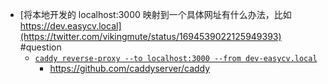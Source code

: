 - [将本地开发的 localhost:3000 映射到一个具体网址有什么办法，比如 https://dev.easycv.local](https://twitter.com/vikingmute/status/1694539022125949393) #question
	- [`caddy reverse-proxy --to localhost:3000 --from dev-easycv.local`](https://twitter.com/wesbos/status/1693653871204188256)
		- https://github.com/caddyserver/caddy